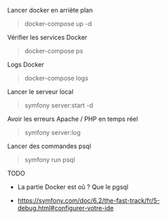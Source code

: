 Lancer docker en arriète plan
> docker-compose up -d

Vérifier les services Docker 
> docker-compose ps

Logs Docker
> docker-compose logs

Lancer le serveur local
> symfony server:start -d

Avoir les erreurs Apache / PHP en temps réel
> symfony server:log

Lancer des commandes psql 

> symfony run psql

TODO

- La partie Docker est oû ? Que le pgsql

- https://symfony.com/doc/6.2/the-fast-track/fr/5-debug.html#configurer-votre-ide